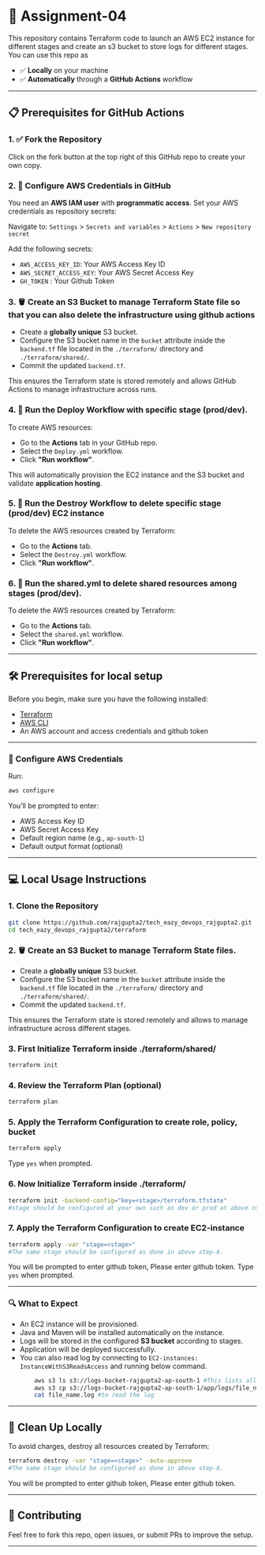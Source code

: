 # 🚀 Assignment-04

This repository contains Terraform code to launch an AWS EC2 instance for different stages and create an s3 bucket to store logs for different stages. You can use this repo as

- ✅ **Locally** on your machine
- ✅ **Automatically** through a **GitHub Actions** workflow

---

## 📋 Prerequisites for GitHub Actions

### 1. ✅ Fork the Repository
  Click on the fork button at the top right of this GitHub repo to create your own copy.

### 2. 🔐 Configure AWS Credentials in GitHub
You need an **AWS IAM user** with **programmatic access**. Set your AWS credentials as repository secrets:

Navigate to:
`Settings` > `Secrets and variables` > `Actions` > `New repository secret`

Add the following secrets:
- `AWS_ACCESS_KEY_ID`: Your AWS Access Key ID
- `AWS_SECRET_ACCESS_KEY`: Your AWS Secret Access Key
- `GH_TOKEN` : Your Github Token

### 3. 🪣 Create an S3 Bucket to manage Terraform State file so that you can also delete the infrastructure using github actions
- Create a **globally unique** S3 bucket.
- Configure the S3 bucket name in the `bucket` attribute inside the `backend.tf` file located in the `./terraform/` directory and `./terraform/shared/`.
- Commit the updated `backend.tf`.

This ensures the Terraform state is stored remotely and allows GitHub Actions to manage infrastructure across runs.

### 4. 🚀 Run the Deploy Workflow with specific stage (prod/dev).

To create AWS resources:

- Go to the **Actions** tab in your GitHub repo.
- Select the `Deploy.yml` workflow.
- Click **"Run workflow"**.

This will automatically provision the EC2 instance and the S3 bucket and validate **application hosting**.

### 5. 🧹 Run the Destroy Workflow to delete specific stage (prod/dev) EC2 instance

To delete the AWS resources created by Terraform:

- Go to the **Actions** tab.
- Select the `Destroy.yml` workflow.
- Click **"Run workflow"**.

### 6. 🧹 Run the shared.yml to delete shared resources among stages (prod/dev).

To delete the AWS resources created by Terraform:

- Go to the **Actions** tab.
- Select the `shared.yml` workflow.
- Click **"Run workflow"**.

---


## 🛠️ Prerequisites for local setup

Before you begin, make sure you have the following installed:

- [Terraform](https://developer.hashicorp.com/terraform/downloads)
- [AWS CLI](https://docs.aws.amazon.com/cli/latest/userguide/install-cliv2.html)
- An AWS account and access credentials and github token

---

### 🔐 Configure AWS Credentials

Run:

```bash
aws configure
```

You’ll be prompted to enter:

- AWS Access Key ID
- AWS Secret Access Key
- Default region name (e.g., `ap-south-1`)
- Default output format (optional)

---

## 💻 Local Usage Instructions

### 1. Clone the Repository

```bash
git clone https://github.com/rajgupta2/tech_eazy_devops_rajgupta2.git
cd tech_eazy_devops_rajgupta2/terraform
```
### 2. 🪣 Create an S3 Bucket to manage Terraform State files.
- Create a **globally unique** S3 bucket.
- Configure the S3 bucket name in the `bucket` attribute inside the `backend.tf` file located in the `./terraform/` directory and `./terraform/shared/`.
- Commit the updated `backend.tf`.

This ensures the Terraform state is stored remotely and allows  to manage infrastructure across different stages.

### 3. First Initialize Terraform inside ./terraform/shared/

```bash
terraform init
```

### 4. Review the Terraform Plan (optional)

```bash
terraform plan
```

### 5. Apply the Terraform Configuration to create role, policy, bucket

```bash
terraform apply
```

Type `yes` when prompted.

### 6. Now Initialize Terraform inside ./terraform/

```bash
terraform init -backend-config="key=<stage>/terraform.tfstate"
#stage should be configured at your own such as dev or prod at above cmd.
```

### 7. Apply the Terraform Configuration to create EC2-instance

```bash
terraform apply -var "stage=<stage>"
#The same stage should be configured as done in above step-6.
```
You will be prompted to enter github token, Please enter github token.
Type `yes` when prompted.

---

### 🔍 What to Expect

- An EC2 instance will be provisioned.
- Java and Maven will be installed automatically on the instance.
- Logs will be stored in the configured **S3 bucket** according to stages.
- Application will be deployed successfully.
- You can also read log by connecting to `EC2-instances: InstanceWithS3ReadsAccess` and running below command.
    ```bash
        aws s3 ls s3://logs-bucket-rajgupta2-ap-south-1 #This lists all top-level files/folders in the bucket. Make sure you change the bucket name according to your if you configure your bucket name.
        aws s3 cp s3://logs-bucket-rajgupta2-ap-south-1/app/logs/file_name.log . #You need to configure file name in above script..
        cat file_name.log #to read the log
    ```

---


## 🧼 Clean Up Locally

To avoid charges, destroy all resources created by Terraform:

```bash
terraform destroy -var "stage=<stage>" -auto-approve
#The same stage should be configured as done in above step-6.
```
You will be prompted to enter github token, Please enter github token.

---

## 🤝 Contributing

Feel free to fork this repo, open issues, or submit PRs to improve the setup.

---
